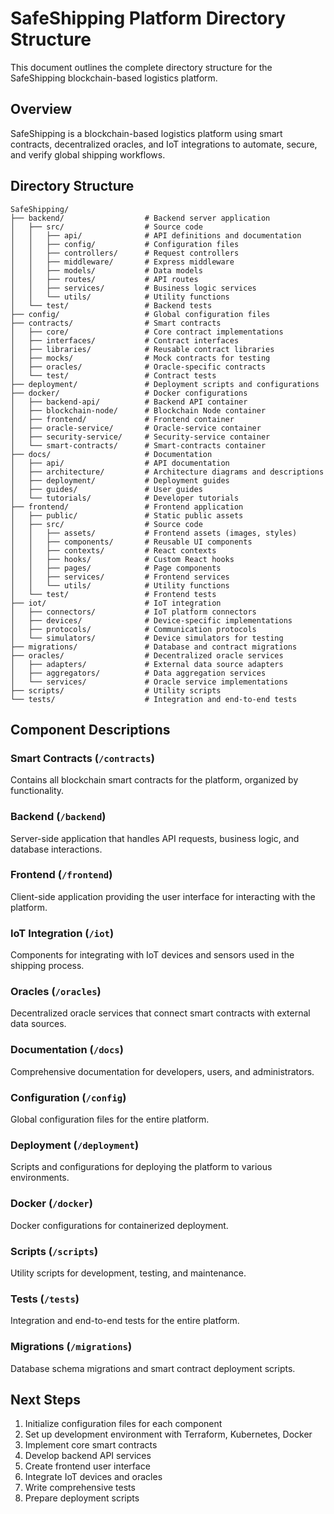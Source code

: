 # SafeShipping Platform Directory Structure

This document outlines the complete directory structure for the SafeShipping blockchain-based logistics platform.

## Overview

SafeShipping is a blockchain-based logistics platform using smart contracts, decentralized oracles, and IoT integrations to automate, secure, and verify global shipping workflows.

## Directory Structure

```
SafeShipping/
├── backend/                  # Backend server application
│   ├── src/                  # Source code
│   │   ├── api/              # API definitions and documentation
│   │   ├── config/           # Configuration files
│   │   ├── controllers/      # Request controllers
│   │   ├── middleware/       # Express middleware
│   │   ├── models/           # Data models
│   │   ├── routes/           # API routes
│   │   ├── services/         # Business logic services
│   │   └── utils/            # Utility functions
│   └── test/                 # Backend tests
├── config/                   # Global configuration files
├── contracts/                # Smart contracts
│   ├── core/                 # Core contract implementations
│   ├── interfaces/           # Contract interfaces
│   ├── libraries/            # Reusable contract libraries
│   ├── mocks/                # Mock contracts for testing
│   ├── oracles/              # Oracle-specific contracts
│   └── test/                 # Contract tests
├── deployment/               # Deployment scripts and configurations
├── docker/                   # Docker configurations
│   ├── backend-api/          # Backend API container
│   ├── blockchain-node/      # Blockchain Node container
│   ├── frontend/             # Frontend container
│   ├── oracle-service/       # Oracle-service container
│   ├── security-service/     # Security-service container
│   └── smart-contracts/      # Smart-contracts container
├── docs/                     # Documentation
│   ├── api/                  # API documentation
│   ├── architecture/         # Architecture diagrams and descriptions
│   ├── deployment/           # Deployment guides
│   ├── guides/               # User guides
│   └── tutorials/            # Developer tutorials
├── frontend/                 # Frontend application
│   ├── public/               # Static public assets
│   ├── src/                  # Source code
│   │   ├── assets/           # Frontend assets (images, styles)
│   │   ├── components/       # Reusable UI components
│   │   ├── contexts/         # React contexts
│   │   ├── hooks/            # Custom React hooks
│   │   ├── pages/            # Page components
│   │   ├── services/         # Frontend services
│   │   └── utils/            # Utility functions
│   └── test/                 # Frontend tests
├── iot/                      # IoT integration
│   ├── connectors/           # IoT platform connectors
│   ├── devices/              # Device-specific implementations
│   ├── protocols/            # Communication protocols
│   └── simulators/           # Device simulators for testing
├── migrations/               # Database and contract migrations
├── oracles/                  # Decentralized oracle services
│   ├── adapters/             # External data source adapters
│   ├── aggregators/          # Data aggregation services
│   └── services/             # Oracle service implementations
├── scripts/                  # Utility scripts
└── tests/                    # Integration and end-to-end tests
```

## Component Descriptions

### Smart Contracts (`/contracts`)
Contains all blockchain smart contracts for the platform, organized by functionality.

### Backend (`/backend`)
Server-side application that handles API requests, business logic, and database interactions.

### Frontend (`/frontend`)
Client-side application providing the user interface for interacting with the platform.

### IoT Integration (`/iot`)
Components for integrating with IoT devices and sensors used in the shipping process.

### Oracles (`/oracles`)
Decentralized oracle services that connect smart contracts with external data sources.

### Documentation (`/docs`)
Comprehensive documentation for developers, users, and administrators.

### Configuration (`/config`)
Global configuration files for the entire platform.

### Deployment (`/deployment`)
Scripts and configurations for deploying the platform to various environments.

### Docker (`/docker`)
Docker configurations for containerized deployment.

### Scripts (`/scripts`)
Utility scripts for development, testing, and maintenance.

### Tests (`/tests`)
Integration and end-to-end tests for the entire platform.

### Migrations (`/migrations`)
Database schema migrations and smart contract deployment scripts.

## Next Steps

1. Initialize configuration files for each component
2. Set up development environment with Terraform, Kubernetes, Docker
3. Implement core smart contracts
4. Develop backend API services
5. Create frontend user interface
6. Integrate IoT devices and oracles
7. Write comprehensive tests
8. Prepare deployment scripts
